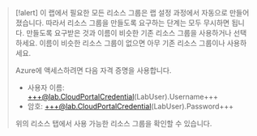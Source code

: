 > [!alert] 이 랩에서 필요한 모든 리소스 그룹은 랩 설정 과정에서 자동으로 만들어졌습니다. 따라서 리소스 그룹을 만들도록 요구하는 단계는 모두 무시하면 됩니다. 만들도록 요구받은 것과 이름이 비슷한 기존 리소스 그룹을 사용하거나 선택하세요. 이름이 비슷한 리소스 그룹이 없으면 아무 기존 리소스 그룹이나 사용하세요.
>
> Azure에 액세스하려면 다음 자격 증명을 사용합니다.
>
> - 사용자 이름: +++@lab.CloudPortalCredential(LabUser).Username+++
> - 암호: +++@lab.CloudPortalCredential(LabUser).Password+++
>
> 위의 리소스 탭에서 사용 가능한 리소스 그룹을 확인할 수 있습니다.